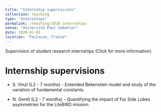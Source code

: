 ```yaml
---
title: "Internship supervisions"
collection: teaching
type: "Internships"
permalink: /teaching/2020-internships
venue: "Université Paul Sabatier"
date: 2020-01-01
location: "Toulouse, France"
---
```


Supervision of student research internships (Click for more information).

Internship supervisions 
======
- S. Vinzl (L2 - 7 months) - Extended Bekenstein model and study of the variation of fundamental constants.

- N. Gentil (L2 - 7 months) - Quantifying the impact of Far Side Lobes asymmetries for the LiteBIRD mission. 

